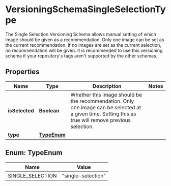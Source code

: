 

# VersioningSchemaSingleSelectionType

The Single Selection Versioning Schema allows manual setting of which image should be given as a recommendation.  Only one image can be set as the current recommendation. If no images are set as the current selection,  no recommendation will be given.  It is recommended to use this versioning schema if your repository's tags aren't supported by the other schemas. 

## Properties

| Name | Type | Description | Notes |
|------------ | ------------- | ------------- | -------------|
|**isSelected** | **Boolean** | Whether this image should be the recommendation. Only one image can be selected at a given time. Setting this as true will remove previous selection.  |  |
|**type** | [**TypeEnum**](#TypeEnum) |  |  |



## Enum: TypeEnum

| Name | Value |
|---- | -----|
| SINGLE_SELECTION | &quot;single-selection&quot; |



